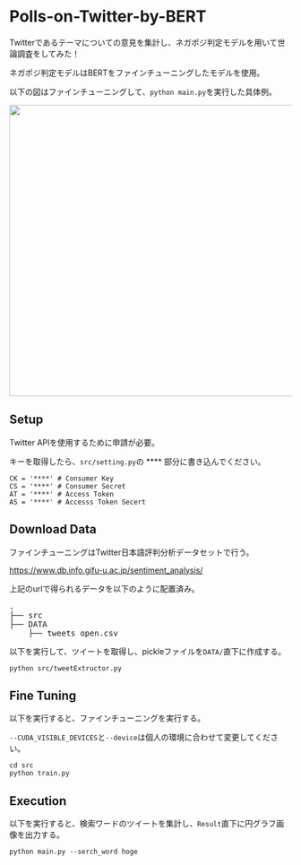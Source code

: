 # Polls-on-Twitter-by-BERT
Twitterであるテーマについての意見を集計し、ネガポジ判定モデルを用いて世論調査をしてみた！

ネガポジ判定モデルはBERTをファインチューニングしたモデルを使用。

以下の図はファインチューニングして、`python main.py`を実行した具体例。


<p align="center">
    <img src="https://user-images.githubusercontent.com/91179464/206850976-70c34197-e3ec-4a6e-9d18-973a69dfc0ca.png" width="520px">
</p>

## Setup
Twitter APIを使用するために申請が必要。

キーを取得したら、`src/setting.py`の **** 部分に書き込んでください。
```
CK = '****' # Consumer Key
CS = '****' # Consumer Secret
AT = '****' # Access Token
AS = '****' # Accesss Token Secert
```

## Download Data
ファインチューニングはTwitter日本語評判分析データセットで行う。

https://www.db.info.gifu-u.ac.jp/sentiment_analysis/

上記のurlで得られるデータを以下のように配置済み。
<pre>
.
├── src
├── DATA
    ├── tweets_open.csv
</pre>

以下を実行して、ツイートを取得し、pickleファイルを`DATA/`直下に作成する。
```
python src/tweetExtructor.py
```

## Fine Tuning
以下を実行すると、ファインチューニングを実行する。

`--CUDA_VISIBLE_DEVICES`と`--device`は個人の環境に合わせて変更してください。
```
cd src
python train.py
```

## Execution
以下を実行すると、検索ワードのツイートを集計し、`Result`直下に円グラフ画像を出力する。
```
python main.py --serch_word hoge    
```

